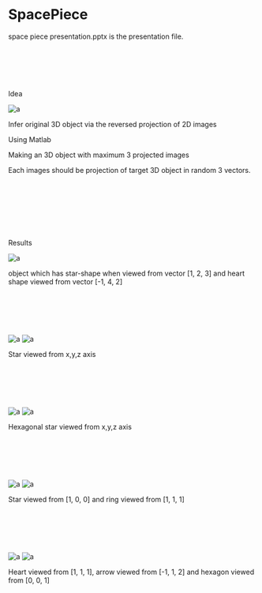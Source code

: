 # SpacePiece


space piece presentation.pptx is the presentation file.
<br  /><br  /><br  /><br  /><br  /><br  />


Idea

![a](./results/idea.png)

Infer original 3D object via the reversed projection of 2D images

Using Matlab
 


Making an 3D object with maximum 3 projected images

Each images should be projection of target 3D object in random 3 vectors.


<br  /><br  /><br  /><br  /><br  /><br  />




Results

![a](./results/star,star,heart.png)

object which has star-shape when viewed from vector [1, 2, 3] and heart shape viewed from vector [-1, 4, 2]
<br  /><br  /><br  /><br  /><br  /><br  />

![a](./results/5star1.png)
![a](./results/5star2.png)

Star viewed from x,y,z axis
<br  /><br  /><br  /><br  /><br  /><br  />

![a](./results/6star1.png)
![a](./results/6star2.png)

Hexagonal star viewed from x,y,z axis
<br  /><br  /><br  /><br  /><br  /><br  />

![a](./results/star,ring1.png)
![a](./results/star,ring2.png)

Star viewed from [1, 0, 0] and ring viewed from [1, 1, 1]
<br  /><br  /><br  /><br  /><br  /><br  />


![a](./results/arrow,heart,hexagon1.png)
![a](./results/arrow,heart,hexagon2.png)

Heart viewed from [1, 1, 1], arrow viewed from [-1, 1, 2] and hexagon viewed from [0, 0, 1]




